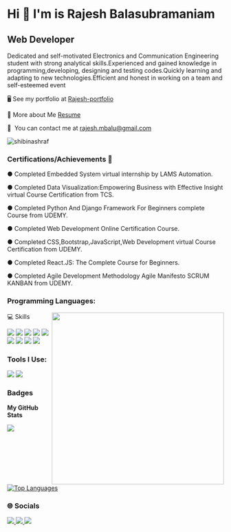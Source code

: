 Hi 👋 I'm is Rajesh Balasubramaniam
=======================================

Web Developer
-------------

Dedicated and self-motivated Electronics and Communication Engineering student with strong analytical skills.Experienced and gained knowledge in programming,developing, designing and testing codes.Quickly learning and adapting to new technologies.Efficient and honest in working on a team and self-esteemed event

🖥️  See my portfolio at [Rajesh-portfolio](https://rb4807.github.io/rajesh-portfolio/)

🧾  More about Me [Resume](http://drive.google.com/file/d/1hiVmpNNFNKlyFOxdytJ6lcwY8Nzj2L8j/view?usp=drivesdk)

📩  You can contact me at [rajesh.mbalu@gmail.com](mailto:rajesh.mbalu@gmail.com)

<p align="left"> <img src="https://komarev.com/ghpvc/?username=shibinashraf&label=Profile%20views&color=0e75b6&style=flat" alt="shibinashraf" /> </p>


<h3 align="left">Certifications/Achievements 🥉</h3>


●	Completed Embedded System virtual internship by LAMS Automation.

●	Completed Data Visualization:Empowering Business with Effective Insight virtual Course Certification from TCS.

●	Completed Python And Django Framework For Beginners complete Course from UDEMY.

● Completed Web Development Online Certification Course.

●	Completed CSS,Bootstrap,JavaScript,Web Development virtual Course Certification from UDEMY.

●	Completed React.JS: The Complete Course for Beginners.

● Completed Agile Development Methodology Agile Manifesto SCRUM KANBAN from UDEMY.

<h3 align="left">Programming Languages:</h3>
💻 Skills 
<img align="right" width="400" src="https://webcodes.net/wp-content/uploads/2020/11/python-2.gif">
<p>
  <img src="https://img.shields.io/badge/Python-3776AB?style=for-the-badge&logo=python&logoColor=white" />
  <img src="https://img.shields.io/badge/django-%23092E20.svg?style=for-the-badge&logo=django&logoColor=white" />
  <img src="https://img.shields.io/badge/HTML5-E34F26?style=for-the-badge&logo=html5&logoColor=white" />
  <img src="https://img.shields.io/badge/CSS3-1572B6?style=for-the-badge&logo=css3&logoColor=white" />
  <img src="https://img.shields.io/badge/C-00599C?style=for-the-badge&logo=c&logoColor=white" />
  <img src="https://img.shields.io/badge/javascript-%23323330.svg?style=for-the-badge&logo=javascript&logoColor=%23F7DF1E" />
  <img src="https://img.shields.io/badge/Tailwind-1572B6?style=for-the-badge&logo=tailwind&logoColor=white" />
  <img src="https://img.shields.io/badge/bootstrap-%23563D7C.svg?style=for-the-badge&logo=bootstrap&logoColor=white" />
  <img src="https://img.shields.io/badge/postgres-%23316192.svg?style=for-the-badge&logo=postgresql&logoColor=white"/>
 </p>
  <h3 align="left">Tools I Use:</h3>
  <p>
  <img src="https://img.shields.io/badge/Visual_Studio_Code-0078D4?style=for-the-badge&logo=visual%20studio%20code&logoColor=white" />
  <img src="https://img.shields.io/badge/Visual_Studio-5C2D91?style=for-the-badge&logo=visual%20studio&logoColor=white" />
</p>



### Badges 

<b>My GitHub Stats</b>

<a href="http://www.github.com/rb4807"><img src="https://github-readme-streak-stats.herokuapp.com/?user=rb4807&stroke=ffffff&background=1c1917&ring=0891b2&fire=0891b2&currStreakNum=ffffff&currStreakLabel=0891b2&sideNums=ffffff&sideLabels=ffffff&dates=ffffff&hide_border=true" /></a>

<a href="https://github.com/rb4807" align="left"><img src="https://github-readme-stats.vercel.app/api/top-langs/?username=rb4807&langs_count=10&title_color=0891b2&text_color=ffffff&icon_color=0891b2&bg_color=1c1917&hide_border=true&locale=en&custom_title=Top%20%Languages" alt="Top Languages" /></a>
  
### 🌐 Socials
 <p>
<a href="https://www.linkedin.com/in/rajesh-mbalu" target="blank">
  <img src="https://img.shields.io/badge/LinkedIn-%230077B5.svg?logo=linkedin&logoColor=white" /> 
<a/>
<a href="https://instagram.com/_._r__b_._" target="blank">
<img src="https://img.shields.io/badge/Instagram-%23E4405F.svg?logo=Instagram&logoColor=white"/>
 <a/>
 <a href="https://www.facebook.com/rajesh.balasubramanyam.3?mibextid=ZbWKwL" target="blank"> 
<img src="https://img.shields.io/badge/Facebook-%231877F2.svg?logo=Facebook&logoColor=white" />
  <a/>
